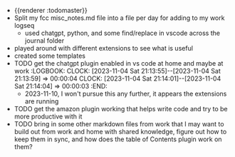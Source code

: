 - {{renderer :todomaster}}
- Split my fcc misc_notes.md file into a file per day for adding to my work logseq
	- used chatgpt, python, and some find/replace in vscode across the journal folder
- played around with different extensions to see what is useful
- created some templates
- TODO get the chatgpt plugin enabled in vs code at home and maybe at work
  :LOGBOOK:
  CLOCK: [2023-11-04 Sat 21:13:55]--[2023-11-04 Sat 21:13:59] =>  00:00:04
  CLOCK: [2023-11-04 Sat 21:14:01]--[2023-11-04 Sat 21:14:04] =>  00:00:03
  :END:
	- 2023-11-10, I won't pursue this any further, it appears the extensions are running
- TODO get the amazon plugin working that helps write code and try to be more productive with it
- TODO bring in some other markdown files from work that I may want to build out from work and home with shared knowledge, figure out how to keep them in sync, and how does the table of Contents plugin work on them?